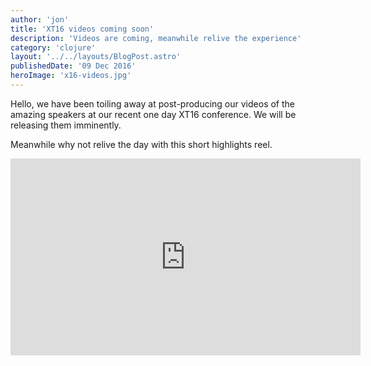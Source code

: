 ```yaml
---
author: 'jon'
title: 'XT16 videos coming soon'
description: 'Videos are coming, meanwhile relive the experience'
category: 'clojure'
layout: '../../layouts/BlogPost.astro'
publishedDate: '09 Dec 2016'
heroImage: 'x16-videos.jpg'
---
```


Hello, we have been toiling away at post-producing our videos of the
amazing speakers at our recent one day XT16 conference. We will be
releasing them imminently.

Meanwhile why not relive the day with this short highlights reel.

<iframe width="560" height="315" src="https://www.youtube.com/embed/7MWEawzrGuQ" title="Relive XT16" frameborder="0" allow="accelerometer; autoplay; clipboard-write; encrypted-media; gyroscope; picture-in-picture" allowfullscreen></iframe>

